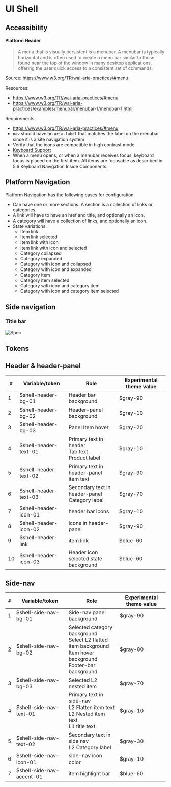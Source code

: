 # UI Shell

## Accessibility

#### Platform Header

> A menu that is visually persistent is a menubar. A menubar is typically horizontal and is often used to create a menu bar similar to those found near the top of the window in many desktop applications, offering the user quick access to a consistent set of commands.

Source: https://www.w3.org/TR/wai-aria-practices/#menu

Resources:

- https://www.w3.org/TR/wai-aria-practices/#menu
- https://www.w3.org/TR/wai-aria-practices/examples/menubar/menubar-1/menubar-1.html

Requirements:

- https://www.w3.org/TR/wai-aria-practices/#menu
- `nav` should have an `aria-label` that matches the label on the menubar since
  it is a site navigation system
- Verify that the icons are compatible in high contrast mode
- [Keyboard Support](https://www.w3.org/TR/wai-aria-practices/examples/menubar/menubar-1/menubar-1.html#kbd_label)
- When a menu opens, or when a menubar receives focus, keyboard focus is placed on the first item. All items are focusable as described in 5.6 Keyboard Navigation Inside Components.

## Platform Navigation

Platform Navigation has the following cases for configuration:

- Can have one or more sections. A section is a collection of links or categories.
- A link will have to have an href and title, and optionally an icon.
- A category will have a collection of links, and optionally an icon.
- State variations:
  - Item link
  - Item link selected
  - Item link with icon
  - Item link with icon and selected
  - Category collapsed
  - Category expanded
  - Category with icon and collapsed
  - Category with icon and expanded
  - Category item
  - Category item selected
  - Category with icon and category item
  - Category with icon and category item selected

## Side navigation

### Title bar

![Spec](https://user-images.githubusercontent.com/3901764/45775998-1b1daf00-bc17-11e8-95a0-a0d9ca5d1f2a.png)

## Tokens

## Header & header-panel

| `#` | Variable/token        | Role                                                    | Experimental theme value |
| --- | --------------------- | ------------------------------------------------------- | ------------------------ |
| 1   | $shell-header-bg-01   | Header bar background                                   | $gray-90                 |
| 2   | $shell-header-bg-02   | Header-panel background                                 | $gray-10                 |
| 3   | $shell-header-bg-03   | Panel Item hover                                        | $gray-20                 |
| 4   | $shell-header-text-01 | Primary text in header <br> Tab text <br> Product label | $gray-10                 |
| 5   | $shell-header-text-02 | Primary text in header-panel <br> item text             | $gray-90                 |
| 6   | $shell-header-text-03 | Secondary text in header-panel <br> Category label      | $gray-70                 |
| 7   | $shell-header-icon-01 | header bar icons                                        | $gray-10                 |
| 8   | $shell-header-icon-02 | icons in header-panel                                   | $gray-90                 |
| 9   | $shell-header-link    | item link                                               | $blue-60                 |
| 10  | $shell-header-icon-03 | Header icon <br> selected state background              | $blue-60                 |

## Side-nav

| `#` | Variable/token            | Role                                                                                                                      | Experimental theme value |
| --- | ------------------------- | ------------------------------------------------------------------------------------------------------------------------- | ------------------------ |
| 1   | $shell-side-nav-bg-01     | Side-nav panel background                                                                                                 | $gray-90                 |
| 2   | $shell-side-nav-bg-02     | Selected category background <br> Select L2 flatted item background <br> Item hover background <br> Footer-bar background | $gray-80                 |
| 3   | $shell-side-nav-bg-03     | Selected L2 nested item                                                                                                   | $gray-70                 |
| 4   | $shell-side-nav-text-01   | Primary text in side-nav <br> L2 Flatten item text <br> L2 Nested item text <br> L1 title text                            | $gray-10                 |
| 5   | $shell-side-nav-text-02   | Secondary text in side nav <br> L2 Category label                                                                         | $gray-30                 |
| 6   | $shell-side-nav-icon-01   | side-nav icon color                                                                                                       | $gray-10                 |
| 7   | $shell-side-nav-accent-01 | item highlight bar                                                                                                        | $blue-60                 |
